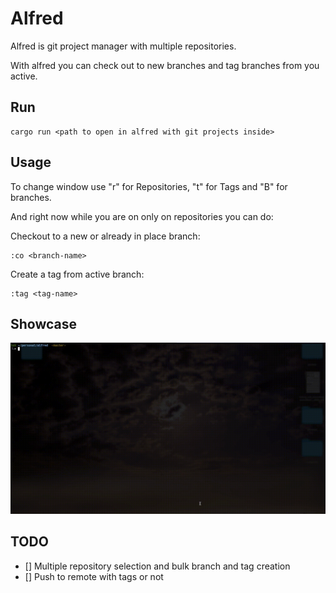 # Alfred
Alfred is git project manager with multiple repositories.

With alfred you can check out to new branches and tag branches from you active.

## Run
```shell
cargo run <path to open in alfred with git projects inside>
```

## Usage
To change window use "r" for Repositories, "t" for Tags and "B" for branches.

And right now while you are on only on repositories you can do:

Checkout to a new or already in place branch:
```shell
:co <branch-name>
```

Create a tag from active branch:
```shell
:tag <tag-name>
```

## Showcase
![](alfred.gif)

## TODO
- [] Multiple repository selection and bulk branch and tag creation
- [] Push to remote with tags or not
